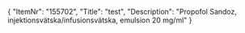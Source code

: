 {
  "ItemNr": "155702",
  "Title": "test",
  "Description": "Propofol Sandoz, injektionsvätska/infusionsvätska, emulsion 20 mg/ml"
}
